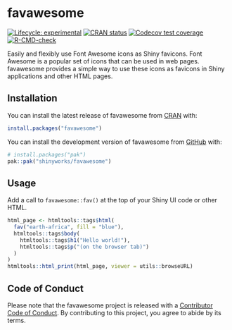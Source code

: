 
<!-- README.md is generated from README.Rmd. Please edit that file -->

# favawesome

<!-- badges: start -->

[![Lifecycle:
experimental](https://img.shields.io/badge/lifecycle-experimental-orange.svg)](https://lifecycle.r-lib.org/articles/stages.html#experimental)
[![CRAN
status](https://www.r-pkg.org/badges/version/favawesome)](https://CRAN.R-project.org/package=favawesome)
[![Codecov test
coverage](https://codecov.io/gh/shinyworks/favawesome/graph/badge.svg)](https://app.codecov.io/gh/shinyworks/favawesome)
[![R-CMD-check](https://github.com/shinyworks/favawesome/actions/workflows/R-CMD-check.yaml/badge.svg)](https://github.com/shinyworks/favawesome/actions/workflows/R-CMD-check.yaml)
<!-- badges: end -->

Easily and flexibly use Font Awesome icons as Shiny favicons. Font
Awesome is a popular set of icons that can be used in web pages.
favawesome provides a simple way to use these icons as favicons in Shiny
applications and other HTML pages.

## Installation

<div class="pkgdown-release">

You can install the latest release of favawesome from
[CRAN](https://CRAN.R-project.org) with:

``` r
install.packages("favawesome")
```

</div>

<div class="pkgdown-devel">

You can install the development version of favawesome from
[GitHub](https://github.com/) with:

``` r
# install.packages("pak")
pak::pak("shinyworks/favawesome")
```

</div>

## Usage

Add a call to `favawesome::fav()` at the top of your Shiny UI code or
other HTML.

``` r
html_page <- htmltools::tags$html(
  fav("earth-africa", fill = "blue"),
  htmltools::tags$body(
    htmltools::tags$h1("Hello world!"),
    htmltools::tags$p("(on the browser tab)")
  )
)
htmltools::html_print(html_page, viewer = utils::browseURL)
```

## Code of Conduct

Please note that the favawesome project is released with a [Contributor
Code of
Conduct](https://shinyworks.github.io/favawesome/CODE_OF_CONDUCT.html).
By contributing to this project, you agree to abide by its terms.
